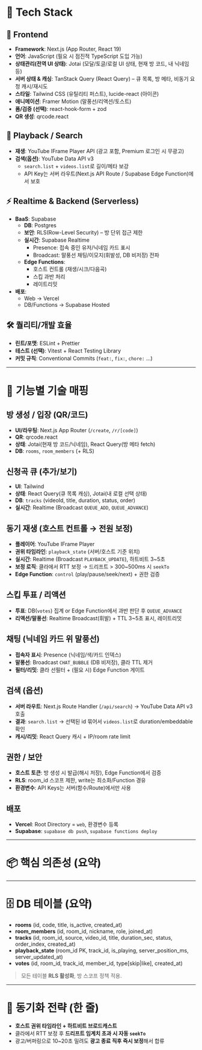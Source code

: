 # 🧰 Tech Stack

## 🎨 Frontend

- **Framework**: Next.js (App Router, React 19)
- **언어**: JavaScript (필요 시 점진적 TypeScript 도입 가능)
- **상태관리(전역 UI 상태)**: Jotai (모달/토글/로컬 UI 상태, 현재 방 코드, 내 닉네임 등)
- **서버 상태 & 캐싱**: TanStack Query (React Query) – 큐 목록, 방 메타, 비동기 요청 캐시/재시도
- **스타일**: Tailwind CSS (유틸리티 퍼스트), lucide-react (아이콘)
- **애니메이션**: Framer Motion (말풍선/리액션/토스트)
- **폼/검증 (선택)**: react-hook-form + zod
- **QR 생성**: qrcode.react

## 🎵 Playback / Search

- **재생**: YouTube IFrame Player API (광고 포함, Premium 로그인 시 무광고)
- **검색(옵션)**: YouTube Data API v3
  - `search.list` + `videos.list`로 길이/메타 보강
  - API Key는 서버 라우트(Next.js API Route / Supabase Edge Function)에서 보호

## ⚡ Realtime & Backend (Serverless)

- **BaaS**: Supabase
  - **DB**: Postgres
  - **보안**: RLS(Row-Level Security) – 방 단위 접근 제한
  - **실시간**: Supabase Realtime
    - Presence: 접속 중인 유저/닉네임 카드 표시
    - Broadcast: 말풍선 채팅/이모지(휘발성, DB 비저장) 전파
  - **Edge Functions**:
    - 호스트 컨트롤 (재생/시크/다음곡)
    - 스킵 과반 처리
    - 레이트리밋
- **배포**:
  - Web → Vercel
  - DB/Functions → Supabase Hosted

## 🛠️ 퀄리티/개발 효율

- **린트/포맷**: ESLint + Prettier
- **테스트 (선택)**: Vitest + React Testing Library
- **커밋 규칙**: Conventional Commits (`feat:`, `fix:`, `chore:` …)

---

# 🧩 기능별 기술 매핑

## 방 생성 / 입장 (QR/코드)

- **UI/라우팅**: Next.js App Router (`/create`, `/r/[code]`)
- **QR**: qrcode.react
- **상태**: Jotai(현재 방 코드/닉네임), React Query(방 메타 fetch)
- **DB**: `rooms`, `room_members` (+ RLS)

## 신청곡 큐 (추가/보기)

- **UI**: Tailwind
- **상태**: React Query(큐 목록 캐싱), Jotai(내 로컬 선택 상태)
- **DB**: `tracks` (videoId, title, duration, status, order)
- **실시간**: Realtime (Broadcast `QUEUE_ADD`, `QUEUE_ADVANCE`)

## 동기 재생 (호스트 컨트롤 → 전원 보정)

- **플레이어**: YouTube IFrame Player
- **권위 타임라인**: `playback_state` (서버/호스트 기준 위치)
- **실시간**: Realtime (Broadcast `PLAYBACK_UPDATE`), 하트비트 3~5초
- **보정 로직**: 클라에서 RTT 보정 → 드리프트 > 300~500ms 시 `seekTo`
- **Edge Function**: `control` (play/pause/seek/next) + 권한 검증

## 스킵 투표 / 리액션

- **투표**: DB(`votes`) 집계 or Edge Function에서 과반 판단 후 `QUEUE_ADVANCE`
- **리액션/말풍선**: Realtime Broadcast(휘발) + TTL 3~5초 표시, 레이트리밋

## 채팅 (닉네임 카드 위 말풍선)

- **접속자 표시**: Presence (닉네임/색/카드 인덱스)
- **말풍선**: Broadcast `CHAT_BUBBLE` (DB 비저장), 클라 TTL 제거
- **필터/리밋**: 클라 선필터 + (필요 시) Edge Function 게이트

## 검색 (옵션)

- **서버 라우트**: Next.js Route Handler (`/api/search`) → YouTube Data API v3 호출
- **결과**: `search.list` → 선택된 id 묶어서 `videos.list`로 duration/embeddable 확인
- **캐시/리밋**: React Query 캐시 + IP/room rate limit

## 권한 / 보안

- **호스트 토큰**: 방 생성 시 발급(해시 저장), Edge Function에서 검증
- **RLS**: room_id 스코프 제한, write는 최소화/Function 경유
- **환경변수**: API Keys는 서버(함수/Route)에서만 사용

## 배포

- **Vercel**: Root Directory = `web`, 환경변수 등록
- **Supabase**: `supabase db push`, `supabase functions deploy`

---

# 📦 핵심 의존성 (요약)

---

# 🗄️ DB 테이블 (요약)

- **rooms** (id, code, title, is_active, created_at)
- **room_members** (id, room_id, nickname, role, joined_at)
- **tracks** (id, room_id, source, video_id, title, duration_sec, status, order_index, created_at)
- **playback_state** (room_id PK, track_id, is_playing, server_position_ms, server_updated_at)
- **votes** (id, room_id, track_id, member_id, type[skip|like], created_at)

> 모든 테이블 **RLS 활성화**, 방 스코프 정책 적용.

---

# 🧪 동기화 전략 (한 줄)

- **호스트 권위 타임라인 + 하트비트 브로드캐스트**
- 클라에서 RTT 보정 후 **드리프트 임계치 초과 시 자동 `seekTo`**
- 광고/버퍼링으로 10~20초 밀려도 **광고 종료 직후 즉시 보정**해서 합류
